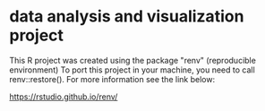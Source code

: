 # data analysis and visualization project

This R project was created using the package "renv" (reproducible environment)
To port this project in your machine, you need to call renv::restore(). For
more information see the link below:

https://rstudio.github.io/renv/
